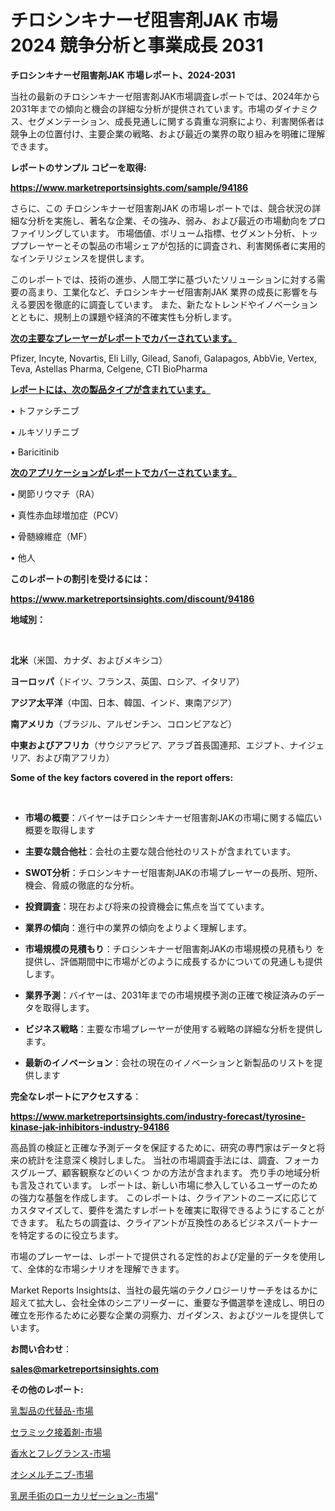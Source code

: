 # チロシンキナーゼ阻害剤JAK 市場 2024 競争分析と事業成長 2031

<strong>チロシンキナーゼ阻害剤JAK 市場レポート、2024-2031</strong>

当社の最新のチロシンキナーゼ阻害剤JAK市場調査レポートでは、2024年から2031年までの傾向と機会の詳細な分析が提供されています。市場のダイナミクス、セグメンテーション、成長見通しに関する貴重な洞察により、利害関係者は競争上の位置付け、主要企業の戦略、および最近の業界の取り組みを明確に理解できます。



<strong>レポートのサンプル コピーを取得:</strong> <a href=https://www.marketreportsinsights.com/sample/94186>

<strong><u>https://www.marketreportsinsights.com/sample/94186</u></strong></a>

さらに、この チロシンキナーゼ阻害剤JAK の市場レポートでは、競合状況の詳細な分析を実施し、著名な企業、その強み、弱み、および最近の市場動向をプロファイリングしています。 市場価値、ボリューム指標、セグメント分析、トッププレーヤーとその製品の市場シェアが包括的に調査され、利害関係者に実用的なインテリジェンスを提供します。

このレポートでは、技術の進歩、人間工学に基づいたソリューションに対する需要の高まり、工業化など、チロシンキナーゼ阻害剤JAK 業界の成長に影響を与える要因を徹底的に調査しています。 また、新たなトレンドやイノベーションとともに、規制上の課題や経済的不確実性も分析します。



<strong><u>次の主要なプレーヤーがレポートでカバーされています。</u></strong>

Pfizer, Incyte, Novartis, Eli Lilly, Gilead, Sanofi, Galapagos, AbbVie, Vertex, Teva, Astellas Pharma, Celgene, CTI BioPharma



<strong><u><b>レポートには、次の製品タイプが含まれています。</b></u></strong>

• トファシチニブ

• ルキソリチニブ

• Baricitinib



<strong><u><b>次のアプリケーションがレポートでカバーされています。</b></u></strong>

• 関節リウマチ（RA）

• 真性赤血球増加症（PCV）

• 骨髄線維症（MF）

• 他人



<strong><b>このレポートの割引を受けるには：</b></strong>

<a href=https://www.marketreportsinsights.com/discount/94186>

<strong><u>https://www.marketreportsinsights.com/discount/94186</u></strong></a>



<strong>地域別：</strong>

<strong> </strong>



<strong>北米</strong>（米国、カナダ、およびメキシコ）



<strong>ヨーロッパ</strong>（ドイツ、フランス、英国、ロシア、イタリア）



<strong>アジア太平洋</strong>（中国、日本、韓国、インド、東南アジア）



<strong>南アメリカ</strong>（ブラジル、アルゼンチン、コロンビアなど）



<strong>中東およびアフリカ</strong>（サウジアラビア、アラブ首長国連邦、エジプト、ナイジェリア、および南アフリカ）



<strong>Some of the key factors covered in the report offers:</strong>

<strong> </strong>
<ul>
  <li>

<strong>市場の概要</strong>：バイヤーはチロシンキナーゼ阻害剤JAKの市場に関する幅広い概要を取得します</li>
  <li>

<strong>主要な競合他社</strong>：会社の主要な競合他社のリストが含まれています。</li>
  <li>

<strong>SWOT分析</strong>：チロシンキナーゼ阻害剤JAKの市場プレーヤーの長所、短所、機会、脅威の徹底的な分析。</li>
  <li>

<strong>投資調査</strong>：現在および将来の投資機会に焦点を当てています。</li>
  <li>

<strong>業界の傾向</strong>：進行中の業界の傾向をよりよく理解します。</li>
  <li>

<strong>市場規模の見積もり</strong>：チロシンキナーゼ阻害剤JAKの市場規模の見積もり を提供し、評価期間中に市場がどのように成長するかについての見通しも提供します。</li>
  <li>

<strong>業界予測</strong>：バイヤーは、2031年までの市場規模予測の正確で検証済みのデータを取得します。</li>
  <li>

<strong>ビジネス戦略</strong>：主要な市場プレーヤーが使用する戦略の詳細な分析を提供します。</li>
  <li>

<strong>最新のイノベーション</strong>：会社の現在のイノベーションと新製品のリストを提供します</li>
</ul>


<strong>完全なレポートにアクセスする</strong>：

<a href=https://www.marketreportsinsights.com/industry-forecast/tyrosine-kinase-jak-inhibitors-industry-94186>

<strong><u>https://www.marketreportsinsights.com/industry-forecast/tyrosine-kinase-jak-inhibitors-industry-94186</u></strong></a>

高品質の検証と正確な予測データを保証するために、研究の専門家はデータと将来の統計を注意深く検討しました。 当社の市場調査手法には、調査、フォーカスグループ、顧客観察などのいくつ かの方法が含まれます。 売り手の地域分析も言及されています。 レポートは、新しい市場に参入しているユーザーのための強力な基盤を作成します。 このレポートは、クライアントのニーズに応じてカスタマイズして、要件を満たすレポートを確実に取得できるようにすることができます。 私たちの調査は、クライアントが互換性のあるビジネスパートナーを特定するのに役立ちます。

市場のプレーヤーは、レポートで提供される定性的および定量的データを使用して、全体的な市場シナリオを理解できます。

Market Reports Insightsは、当社の最先端のテクノロジーリサーチをはるかに超えて拡大し、会社全体のシニアリーダーに、重要な予備選挙を達成し、明日の確立を形作るために必要な企業の洞察力、ガイダンス、およびツールを提供しています。



<strong><b>お問い合わせ</b></strong>：

<a href=mailto:sales@marketreportsinsights.com>

<strong><u>sales@marketreportsinsights.com</u></strong></a>



<strong>その他のレポート:</strong>

<a href=https://www.linkedin.com/pulse/乳製品の代替品-市場-2023-swot-分析と最新イノベーション-2030-pr-news-hub-ce37f/>乳製品の代替品-市場</a>

<a href=https://www.linkedin.com/pulse/セラミック接着剤-市場-2023-年のダイナミクスとビジネストレンド-2030-ol5mf/>セラミック接着剤-市場</a>

<a href=https://www.linkedin.com/pulse/香水とフレグランス-市場-2023-新興市場-将来の動向と市場需要-2030-oai8f/>香水とフレグランス-市場</a>

<a href=https://www.linkedin.com/pulse/オシメルチニブ-市場-2023-競争分析と事業成長-2030-pr-news-hub-k2ngf/>オシメルチニブ-市場</a>

<a href=https://www.linkedin.com/pulse/乳房手術のローカリゼーション-市場-2023-総合分析と事業成長戦略-2030-pr-news-hub-ohxyf/>乳房手術のローカリゼーション-市場</a>"

